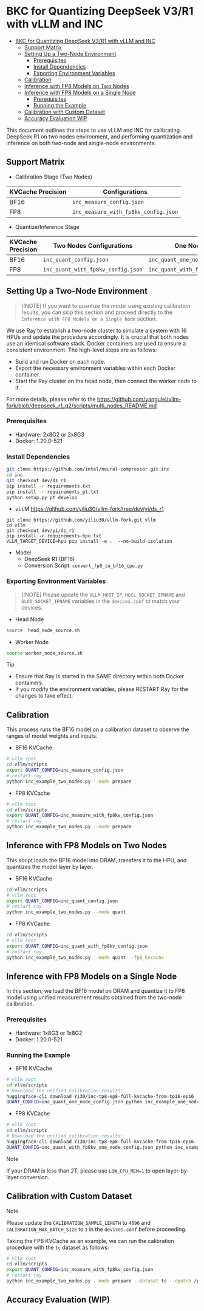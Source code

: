 # BKC for Quantizing DeepSeek V3/R1 with vLLM and INC

<!-- TOC -->

- [BKC for Quantizing DeepSeek V3/R1 with vLLM and INC](#bkc-for-quantizing-deepseek-v3r1-with-vllm-and-inc)
    - [Support Matrix](#support-matrix)
    - [Setting Up a Two-Node Environment](#setting-up-a-two-node-environment)
        - [Prerequisites](#prerequisites)
        - [Install Dependencies](#install-dependencies)
        - [Exporting Environment Variables](#exporting-environment-variables)
    - [Calibration](#calibration)
    - [Inference with FP8 Models on Two Nodes](#inference-with-fp8-models-on-two-nodes)
    - [Inference with FP8 Models on a Single Node](#inference-with-fp8-models-on-a-single-node)
        - [Prerequisites](#prerequisites)
        - [Running the Example](#running-the-example)
    - [Calibration with Custom Dataset](#calibration-with-custom-dataset)
    - [Accuracy Evaluation WIP](#accuracy-evaluation-wip)

<!-- /TOC -->

This document outlines the steps to use vLLM and INC for calibrating DeepSeek R1 on two nodes environment, and performing quantization and inference on both two-node and single-node environments.

## Support Matrix

- Calibration Stage (Two Nodes)

| KVCache Precision | Configurations |
|---|---|
| BF16              | `inc_measure_config.json`         |
| FP8               | `inc_measure_with_fp8kv_config.json`|

- Quantize/Inference Stage

| KVCache Precision | Two Nodes Configurations | One Node Configurations |
|---|---|---|
| BF16              | `inc_quant_config.json`          | `inc_quant_one_node_config.json`|
| FP8               | `inc_quant_with_fp8kv_config.json`| `inc_quant_with_fp8kv_one_node_config.json`|


## Setting Up a Two-Node Environment
>
> [!NOTE]
> If you want to quantize the model using existing calibration results, you can skip this section and proceed directly to the `Inference with FP8 Models on a Single Node` section.

We use Ray to establish a two-node cluster to simulate a system with 16 HPUs and update the procedure accordingly. It is crucial that both nodes use an identical software stack. Docker containers are used to ensure a consistent environment. The high-level steps are as follows:

- Build and run Docker on each node.
- Export the necessary environment variables within each Docker container.
- Start the Ray cluster on the head node, then connect the worker node to it.

For more details, please refer to the <https://github.com/yangulei/vllm-fork/blob/deepseek_r1_g2/scripts/multi_nodes_README.md>

### Prerequisites

- Hardware: 2x8G2 or 2x8G3
- Docker: 1.20.0-521

### Install Dependencies

```bash
git clone https://github.com/intel/neural-compressor.git inc
cd inc
git checkout dev/ds_r1
pip install -r requirements.txt
pip install -r requirements_pt.txt
python setup.py pt develop
```

- vLLM https://github.com/yiliu30/vllm-fork/tree/dev/yi/ds_r1

```
git clone https://github.com/yiliu30/vllm-fork.git vllm
cd vllm
git checkout dev/yi/ds_r1
pip install -r requirements-hpu.txt
VLLM_TARGET_DEVICE=hpu pip install -e .  --no-build-isolation
```

- Model
  - DeepSeek R1 (BF16)
  - Conversion Script: `convert_fp8_to_bf16_cpu.py`

### Exporting Environment Variables
>
> [!NOTE]
> Please update the `VLLM_HOST_IP`, `HCCL_SOCKET_IFNAME` and `GLOO_SOCKET_IFNAME` variables in the `devices.conf` to match your devices.

- Head Node

```bash
source  head_node_source.sh
```

- Worker Node

```bash
source worker_node_source.sh
```

> [!TIP]
> - Ensure that Ray is started in the SAME directory within both Docker containers.
> - If you modify the environment variables, please RESTART Ray for the changes to take effect.

## Calibration

This process runs the BF16 model on a calibration dataset to observe the ranges of model weights and inputs.

- BF16 KVCache

```bash
# vllm root
cd vllm/scripts
export QUANT_CONFIG=inc_measure_config.json
# restart ray 
python inc_example_two_nodes.py --mode prepare
```

- FP8 KVCache
```bash
# vllm root
cd vllm/scripts
export QUANT_CONFIG=inc_measure_with_fp8kv_config.json
# restart ray 
python inc_example_two_nodes.py --mode prepare
```


## Inference with FP8 Models on Two Nodes

This script loads the BF16 model into DRAM, transfers  it to the HPU, and quantizes the model layer by layer.

- BF16 KVCache
```bash
cd vllm/scripts
# vllm root
export QUANT_CONFIG=inc_quant_config.json
# restart ray
python inc_example_two_nodes.py --mode quant
```

- FP8 KVCache
```bash
cd vllm/scripts
# vllm root
export QUANT_CONFIG=inc_quant_with_fp8kv_config.json
# restart ray
python inc_example_two_nodes.py --mode quant --fp8_kvcache
```

## Inference with FP8 Models on a Single Node

In this section, we load the BF16 model on DRAM and quantize it to FP8 model using unified measurement results obtained from the two-node calibration.

### Prerequisites

- Hardware: 1x8G3 or 1x8G2
- Docker: 1.20.0-521

### Running the Example

- BF16 KVCache
```bash
# vllm root
cd vllm/scripts
# Download the unified calibration results:
huggingface-cli download Yi30/inc-tp8-ep8-full-kvcache-from-tp16-ep16 --local-dir nc_workspace_measure_one_node
QUANT_CONFIG=inc_quant_one_node_config.json python inc_example_one_node.py
```

- FP8 KVCache
```bash
# vllm root
cd vllm/scripts
# Download the unified calibration results:
huggingface-cli download Yi30/inc-tp8-ep8-full-kvcache-from-tp16-ep16 --local-dir nc_workspace_measure_kvache_one_node
QUANT_CONFIG=inc_quant_with_fp8kv_one_node_config.json python inc_example_one_node.py --fp8_kvcache
```

> [!NOTE]
> If your DRAM is less than 2T, please use `LOW_CPU_MEM=1` to open layer-by-layer conversion.


## Calibration with Custom Dataset

> [!NOTE]
> Please update the `CALIBRATION_SAMPLE_LENGTH` to `4096` and `CALIBRATION_MAX_BATCH_SIZE` to `1` in the `devices.conf` before proceeding.

Taking the FP8 KVCache as an example, we can run the calibration procedure with the `tc` dataset as follows:

```bash
# vllm root
cd vllm/scripts
export QUANT_CONFIG=inc_measure_with_fp8kv_config.json
# restart ray 
python inc_example_two_nodes.py --mode prepare --dataset tc --dpatch /path/to/dataset --least_tokens 4096
```

## Accuracy Evaluation (WIP)